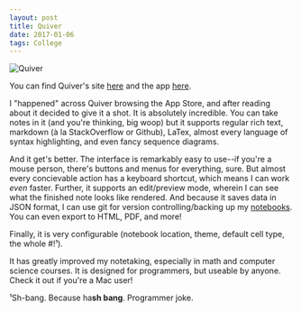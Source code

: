 ```yaml
---
layout: post
title: Quiver
date: 2017-01-06
tags: College
---
```


![Quiver]("images/QuiverIcon.png")

You can find Quiver's site [here](http://happenapps.com/#quiver) and the app
[here](https://itunes.apple.com/app/quiver-programmers-notebook/id866773894?ls=1&mt=12).

I "happened" across Quiver browsing the App Store, and after reading about it
decided to give it a shot. It is absolutely incredible. You can take notes in
it (and you're thinking, big woop) but it supports regular rich text, markdown
(à la StackOverflow or Github), LaTex, almost every language of syntax
highlighting, and even fancy sequence diagrams.

And it get's better. The interface is remarkably easy to use--if you're a
mouse person, there's buttons and menus for everything, sure. But almost every
concievable action has a keyboard shortcut, which means I can work *even*
faster. Further, it supports an edit/preview mode, wherein I can see what the
finished note looks like rendered. And because it saves data in JSON format, I
can use git for version controlling/backing up my
[notebooks](https://github.com/benknoble/quiverNB). You can even
export to HTML, PDF, and more!

Finally, it is very configurable (notebook location, theme, default cell type,
the whole #!¹).

It has greatly improved my notetaking, especially in math and computer science
courses. It is designed for programmers, but useable by anyone. Check it out
if you're a Mac user!

¹Sh-bang. Because ha**sh bang**. Programmer joke.
